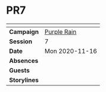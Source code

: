 # PR7

| []() | |
| --- | --- |
| **Campaign** | [Purple Rain](../README.md) |
| **Session** | 7 |
| **Date** | Mon 2020-11-16 |
| **Absences** | |
| **Guests** | |
| **Storylines** | |
